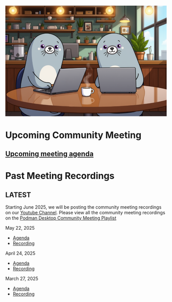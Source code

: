 
![Community Meetings](./assets/podman_desktop_coffee.png)

# Upcoming Community Meeting

## [**Upcoming meeting agenda**](https://github.com/podman-desktop/community/issues?q=is%3Aissue%20state%3Aopen%20Agenda%20for%20Podman%20Desktop)

# Past Meeting Recordings

## LATEST 

Starting June 2025, we will be posting the community meeting recordings on our [Youtube Channel](https://www.youtube.com/@podmandesktop-rh).
Please view all the community meeting recordings on the [Podman Desktop Community Meeting Playlist](https://www.youtube.com/playlist?list=PLwQSOOPzuslql836gEAqF66FAYLm5sno-)

May 22, 2025
- [Agenda](https://github.com/podman-desktop/community/issues/7)
- [Recording](https://zoom.us/rec/share/ecrgk4K7K_SvZeBdOpPQogrQEdoPftZmm5tC3ozZI1HAbl07VjbqP6ePgowcWWko.ObWv6jUyaPOK4rkI)

April 24, 2025
- [Agenda](https://github.com/podman-desktop/community/issues/4)
- [Recording](https://zoom.us/rec/share/AfZwPLQa84hLL3Wi5mS8Y0uLofcTzV6S7Mawxk3VrSXbVFSpMxgsRWUAPgvfWfeJ.D_R5KDawZqdcEo80)

March 27, 2025
- [Agenda](https://github.com/podman-desktop/community/issues/3)
- [Recording](https://zoom.us/rec/share/ra-mM7X0cDO9iqArDc24fPO1r5WC7EJN3krNSVaxQ4-ia4M7zCQFwyqR0Azx2oG7.pc5CoxJs0u25sjsP)

